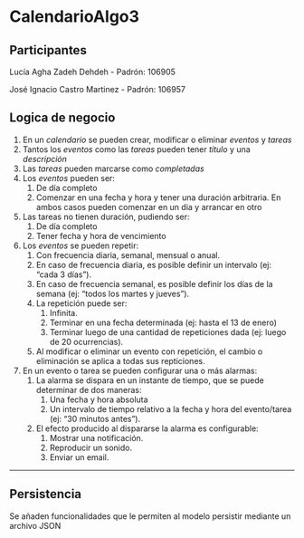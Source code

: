 # CalendarioAlgo3

## Participantes

Lucía Agha Zadeh Dehdeh - Padrón: 106905

José Ignacio Castro Martinez - Padrón: 106957

## Logica de negocio

1. En un *calendario* se pueden crear, modificar o eliminar *eventos* y *tareas*
2. Tantos los *eventos* como las *tareas* pueden tener *título* y una *descripción*
3. Las *tareas* pueden marcarse como *completadas*
4. Los *eventos* pueden ser:
   1. De día completo
   2. Comenzar en una fecha y hora y tener una duración arbitraria. En ambos casos pueden comenzar en un dia y arrancar en otro
5. Las tareas no tienen duración, pudiendo ser:
   1. De día completo
   2. Tener fecha y hora de vencimiento
6. Los *eventos* se pueden repetir:
    1. Con frecuencia diaria, semanal, mensual o anual.
    2. En caso de frecuencia diaria, es posible definir un intervalo (ej: “cada 3 días”).
    3. En caso de frecuencia semanal, es posible definir los días de la semana (ej: “todos los martes y jueves”).
    4. La repetición puede ser:
       1. Infinita. 
       2. Terminar en una fecha determinada (ej: hasta el 13 de enero)
       3. Terminar luego de una cantidad de repeticiones dada (ej: luego de 20 ocurrencias).
    5. Al modificar o eliminar un evento con repetición, el cambio o eliminación se aplica a todas sus repticiones.
7. En un evento o tarea se pueden configurar una o más alarmas:
    1. La alarma se dispara en un instante de tiempo, que se puede determinar de dos maneras:
       1. Una fecha y hora absoluta
       2. Un intervalo de tiempo relativo a la fecha y hora del evento/tarea (ej: “30 minutos antes”).
    2. El efecto producido al dispararse la alarma es configurable: 
        1. Mostrar una notificación.
        2. Reproducir un sonido.
        3. Enviar un email.
  
  ----
  ## Persistencia 
  
  Se añaden funcionalidades que le permiten al modelo persistir mediante un archivo JSON 
 
